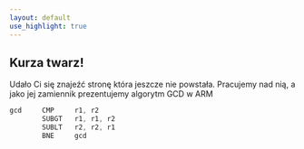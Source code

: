 ```yaml
---
layout: default
use_highlight: true
---
```


Kurza twarz!
---

Udało Ci się znajeźć stronę która jeszcze nie powstała. Pracujemy nad nią, a jako jej zamiennik prezentujemy algorytm GCD w ARM

```nasm
gcd     CMP     r1, r2
        SUBGT   r1, r1, r2
        SUBLT   r2, r2, r1
        BNE     gcd
```
